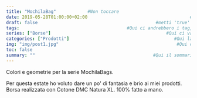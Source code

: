 ```yaml
---
title: "MochilaBag"            #Non toccare
date: 2019-05-28T01:00:00+02:00                                       #Non toccare (a meno che non vuoi                                                                  rimettere a posto la data, ma occhio a                                                            scriverla bene)
draft: false                                             #metti 'true' al posto di 'false' per                                                              farlo diventare una bozza
tags:                                         #Qui ci andrebbero i tag, tipo gli hashtag
series: ["Borse"]                                            #Qui ci va la serie, la tipologia di                                                               prodotto
categories: ["Prodotti"]                                        #Qui la categoria
img: "img/post1.jpg"                                             #Qui ci va il nome dell'immagine (con il                                                           .jpg) che devi mettere in /static/img/...
toc: false
summary: ""                                             #Qui il sommario, la scritta che compare                                                           solo come sottotitolo nel blog
---
```

Colori e geometrie per la serie MochilaBags. 

Per questa estate ho voluto dare un po' di fantasia e brio ai miei prodotti.
Borsa realizzata con Cotone DMC Natura XL. 100% fatto a mano. 